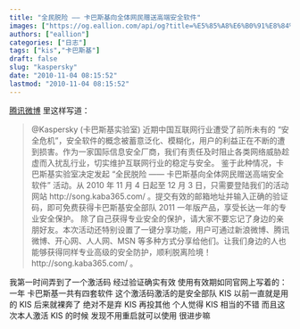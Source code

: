 ```yaml
---
title: "全民脱险 —— 卡巴斯基向全体网民赠送高端安全软件"
images: ["https://og.eallion.com/api/og?title=%E5%85%A8%E6%B0%91%E8%84%B1%E9%99%A9%20%E2%80%94%E2%80%94%20%E5%8D%A1%E5%B7%B4%E6%96%AF%E5%9F%BA%E5%90%91%E5%85%A8%E4%BD%93%E7%BD%91%E6%B0%91%E8%B5%A0%E9%80%81%E9%AB%98%E7%AB%AF%E5%AE%89%E5%85%A8%E8%BD%AF%E4%BB%B6"]
authors: ["eallion"]
categories: ["日志"]
tags: ["kis","卡巴斯基"]
draft: false
slug: "kaspersky"
date: "2010-11-04 08:15:52"
lastmod: "2010-11-04 08:15:52"
---
```


[腾讯微博](http://t.qq.com/Kaspersky) 里这样写道：
<blockquote>@Kaspersky (卡巴斯基实验室) 近期中国互联网行业遭受了前所未有的 “安全危机”，安全软件的概念被蓄意泛化、模糊化，用户的利益正在不断的遭到损害。作为一家国际信息安全厂商，我们有责任及时阻止各类网络威胁趁虚而入扰乱行业，切实维护互联网行业的稳定与安全。
鉴于此种情况，卡巴斯基实验室决定发起 “全民脱险 —— 卡巴斯基向全体网民赠送高端安全软件” 活动。从 2010 年 11 月 4 日起至 12 月 3 日，只需要登陆我们的活动网站 http://song.kaba365.com/ 。提交有效的邮箱地址并输入正确的验证码，即可免费获得卡巴斯基安全部队 2011 一年版产品，享受长达一年的专业安全保护。
 除了自己获得专业安全的保护，请大家不要忘记了身边的亲朋好友。本次活动还特别设置了一键分享功能，用户可通过新浪微博、腾讯微博、开心网、人人网、MSN 等多种方式分享给他们。让我们身边的人也能够获得同样专业高级的安全防护，顺利脱离险境！http://song.kaba365.com/ 。</blockquote>
我第一时间弄到了一个激活码
经过验证确实有效
使用有效期如同官网上写着的：一年
卡巴斯基一共有四套软件
这个激活码激活的是安全部队 KIS
以前一直就是用的 KIS
后来就裸奔了
绝对不是弃 KIS 再投其他
个人觉得
KIS 相当的不错
而且这次本人激活 KIS 的时候
发现不用重启就可以使用
很进步嘛
